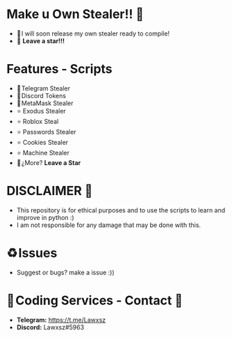 # Make u Own Stealer!! 🚀
- 🎄 I will soon release my own stealer ready to compile!
- 🌟 **Leave a star!!!**

# Features - Scripts
- 🚀 Telegram Stealer 
- 🚀 Discord Tokens
- 🚀 MetaMask Stealer
- ⭐️ Exodus Stealer
- ⭐️ Roblox Steal
- ⭐️ Passwords Stealer
- ⭐️ Cookies Stealer
- ⭐️ Machine Stealer
- 🌟 ¿More? **Leave a Star**

# DISCLAIMER 📛 
- This repository is for ethical purposes and to use the scripts to learn and improve in python :)
- I am not responsible for any damage that may be done with this.

# ♻️ Issues
- Suggest or bugs? make a issue :)) 

# 🔰 Coding Services - Contact 🔰 
- **Telegram:** https://t.me/Lawxsz
- **Discord:** Lawxsz#5963
